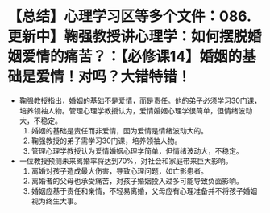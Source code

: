# 【总结】心理学习区等多个文件：086.更新中】鞠强教授讲心理学：如何摆脱婚姻爱情的痛苦？：【必修课14】婚姻的基础是爱情！对吗？大错特错！

-   鞠强教授指出，婚姻的基础不是爱情，而是责任。他的弟子必须学习30门课，培养领袖人物。管理心理学教授认为，爱情婚姻心理学很简单，但情绪波动大，不稳定。
    1.  婚姻的基础是责任而非爱情，因为爱情是情绪波动大的。
    2.  鞠强教授的弟子需学习30门课，培养领袖人物。
    3.  管理心理学教授认为爱情婚姻心理学简单，但情绪波动大，不稳定。
-   一位教授预测未来离婚率将达到70%，对社会和家庭带来巨大影响。
    1.  离婚对孩子造成最大伤害，导致心理问题，如亡影患者。
    2.  离婚者的父母也承受痛苦，对孩子婚姻投入过多可能导致负面影响。
    3.  婚姻应基于责任和亲情，不轻易离婚，父母应有心理准备并不将孩子婚姻视为终生大事。